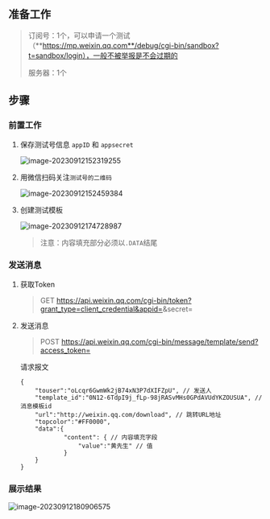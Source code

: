 
## 准备工作

> 订阅号：1个，可以申请一个测试（**https://mp.weixin.qq.com**/debug/cgi-bin/sandbox?t=sandbox/login），一般不被举报是不会过期的
>
> 服务器：1个

## 步骤

### 前置工作

1. 保存测试号信息 `appID` 和 `appsecret`

   ![image-20230912152319255](https://jruing-blogs.oss-cn-beijing.aliyuncs.com/blogs/image-20230912152319255.png)

2. 用微信扫码关注`测试号的二维码`

   ![image-20230912152459384](https://jruing-blogs.oss-cn-beijing.aliyuncs.com/blogs/image-20230912152459384.png)

3. 创建测试模板

   ![image-20230912174728987](https://jruing-blogs.oss-cn-beijing.aliyuncs.com/blogs/image-20230912174728987.png)

   > 注意：内容填充部分必须以`.DATA`结尾

### 发送消息

1. 获取Token

   > GET https://api.weixin.qq.com/cgi-bin/token?grant_type=client_credential&appid=<appID>&secret=<appsecret>


2. 发送消息

   > POST https://api.weixin.qq.com/cgi-bin/message/template/send?access_token=<token>

   请求报文

   ```
   {
       "touser":"oLcqr6GwmWk2jB74xN3P7dXIFZpU", // 发送人
       "template_id":"0N12-6TdpI9j_fLp-98jRASvMHs0GPdAVUdYKZOUSUA", // 消息模板id
       "url":"http://weixin.qq.com/download", // 跳转URL地址
       "topcolor":"#FF0000", 
       "data":{
               "content": { // 内容填充字段
                   "value":"黄先生" // 值
               }
       }
   }
   ```

   

### 展示结果

![image-20230912180906575](https://jruing-blogs.oss-cn-beijing.aliyuncs.com/blogs/image-20230912180906575.png)

